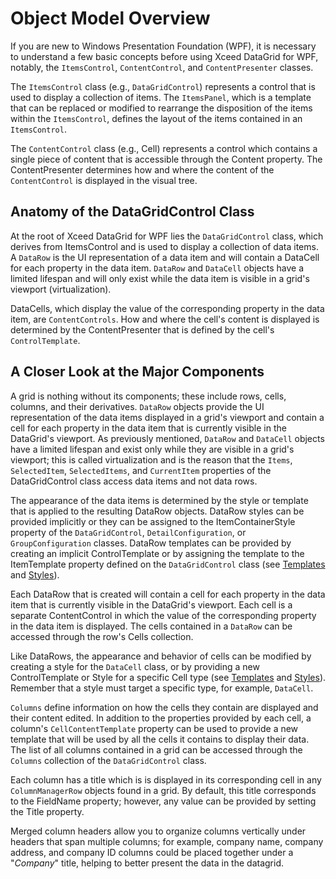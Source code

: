 # Object Model Overview

If you are new to Windows Presentation Foundation (WPF), it is necessary to understand a few basic concepts before using Xceed DataGrid for WPF, notably, the `ItemsControl`, `ContentControl`, and `ContentPresenter` classes.

The `ItemsControl` class (e.g., `DataGridControl`) represents a control that is used to display a collection of items. The `ItemsPanel`, which is a template that can be replaced or modified to rearrange the disposition of the items within the `ItemsControl`, defines the layout of the items contained in an `ItemsControl`.

The `ContentControl` class (e.g., Cell) represents a control which contains a single piece of content that is accessible through the Content property. The ContentPresenter determines how and where the content of the `ContentControl` is displayed in the visual tree.

## Anatomy of the DataGridControl Class
At the root of Xceed DataGrid for WPF lies the `DataGridControl` class, which derives from ItemsControl and is used to display a collection of data items. A `DataRow` is the UI representation of a data item and will contain a DataCell for each property in the data item. `DataRow` and `DataCell` objects have a limited lifespan and will only exist while the data item is visible in a grid's viewport (virtualization).

DataCells, which display the value of the corresponding property in the data item, are `ContentControls`. How and where the cell's content is displayed is determined by the ContentPresenter that is defined by the cell's `ControlTemplate`.

## A Closer Look at the Major Components

A grid is nothing without its components; these include rows, cells, columns, and their derivatives. `DataRow` objects provide the UI representation of the data items displayed in a grid's viewport and contain a cell for each property in the data item that is currently visible in the DataGrid's viewport. As previously mentioned, `DataRow` and `DataCell` objects  have a limited lifespan and exist only while they are visible in a grid's viewport; this is called virtualization and is the reason that the `Items`, `SelectedItem`, `SelectedItems`, and `CurrentItem` properties of the DataGridControl class access data items and not data rows.

The appearance of the data items is determined by the style or template that is applied to the resulting DataRow objects. DataRow styles can be provided implicitly or they can be assigned to the ItemContainerStyle property of the `DataGridControl`, `DetailConfiguration`, or `GroupConfiguration` classes. DataRow templates can be provided by creating an implicit ControlTemplate or by assigning the template to the ItemTemplate property defined on the `DataGridControl` class (see [Templates](/datagrid/fundamentals/templates/templates) and [Styles](/datagrid/fundamentals/styles/styles)).

Each DataRow that is created will contain a cell for each property in the data item that is currently visible in the DataGrid's viewport. Each cell is a separate ContentControl in which the value of the corresponding property in the data item is displayed. The cells contained in a `DataRow` can be accessed through the row's Cells collection.

Like DataRows, the appearance and behavior of cells can be modified by creating a style for the `DataCell` class, or by providing a new ControlTemplate or Style for a specific Cell type (see [Templates](/datagrid/fundamentals/templates/templates) and [Styles](/datagrid/fundamentals/styles/styles)). Remember that a style must target a specific type, for example, `DataCell`.

`Columns` define information on how the cells they contain are displayed and their content edited. In addition to the properties provided by each cell, a column's `CellContentTemplate` property can be used to provide a new template that will be used by all the cells it contains to display their data. The list of all columns contained in a grid can be accessed through the `Columns` collection of the `DataGridControl` class.

Each column has a title which is is displayed in its corresponding cell in any `ColumnManagerRow` objects found in a grid. By default, this title corresponds to the FieldName property; however, any value can be provided by setting the Title property.

Merged column headers allow you to organize columns vertically under headers that span multiple columns; for example, company name, company address, and company ID columns could be placed together under a "*Company*" title, helping to better present the data in the datagrid.